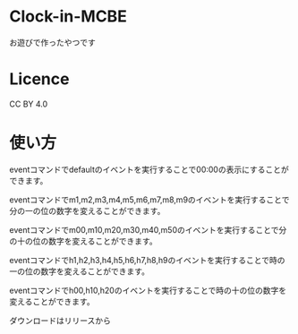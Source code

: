 # Clock-in-MCBE
お遊びで作ったやつです

# Licence
CC BY 4.0

# 使い方
eventコマンドでdefaultのイベントを実行することで00:00の表示にすることができます。

eventコマンドでm1,m2,m3,m4,m5,m6,m7,m8,m9のイベントを実行することで分の一の位の数字を変えることができます。

eventコマンドでm00,m10,m20,m30,m40,m50のイベントを実行することで分の十の位の数字を変えることができます。

eventコマンドでh1,h2,h3,h4,h5,h6,h7,h8,h9のイベントを実行することで時の一の位の数字を変えることができます。

eventコマンドでh00,h10,h20のイベントを実行することで時の十の位の数字を変えることができます。

ダウンロードはリリースから